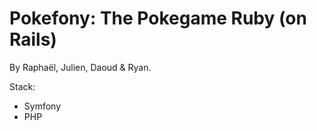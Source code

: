 # Pokefony: The Pokegame Ruby (on Rails)

By Raphaël, Julien, Daoud & Ryan.

Stack:
- Symfony
- PHP

